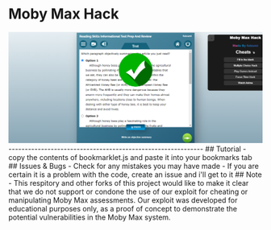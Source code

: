 # Moby Max Hack
<img src="img.png" alt="Img" title="Prev">
------------------------------------------------------------
## Tutorial
- copy the contents of bookmarklet.js and paste it into your bookmarks tab
## Issues & Bugs
- Check for any mistakes you may have made 
- If you are certain it is a problem with the code, create an issue and i'll get to it
## Note
- This respitory and other forks of this project would like to make it clear that we do not support or condone the use of our exploit for cheating or manipulating Moby Max assessments. Our exploit was developed for educational purposes only, as a proof of concept to demonstrate the potential vulnerabilities in the Moby Max system.
